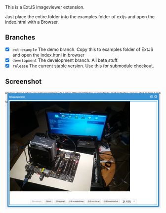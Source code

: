 This is a ExtJS imageviewer extension.

Just place the entire folder into the examples folder of extjs and open the index.html with a Browser.

Branches
--------
- [x] `ext-example` The demo branch. Copy this to examples folder of ExtJS and open the index.html in browser
- [x] `development` The development branch. All beta stuff.
- [x] `release` The current stable version. Use this for submodule checkout.

Screenshot
----------
![The Imageviewer](/screenshot.png "The Imageviewer")
